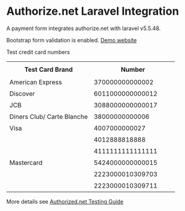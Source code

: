 # Authorize.net Laravel Integration
A payment form integrates authorize.net with laravel v5.5.48.

Bootstrap form validation is enabled.
[Demo website](http://enigmatic-citadel-83763.herokuapp.com/)

Test credit card numbers
<table cellpadding="3" border="0" cellspacing="3" width="50%">
<tbody><tr><th width="50%" height="40" scope="col"><b>Test Card Brand</b></th>
<th height="30" scope="col"><b>Number</b></th>
</tr><tr><td height="30">American Express&nbsp;</td>
<td height="30">370000000000002</td>
</tr><tr><td height="30">Discover</td>
<td height="30">6011000000000012</td>
</tr><tr><td height="30">JCB</td>
<td height="30">3088000000000017</td>
</tr><tr><td height="30">Diners Club/ Carte Blanche</td>
<td height="30">38000000000006</td>
</tr><tr><td height="30">Visa</td>
<td height="30">4007000000027<br>
</td>
</tr><tr><td height="30">&nbsp;</td>
<td height="30">4012888818888<br>
</td>
</tr><tr><td height="30">&nbsp;</td>
<td height="30">4111111111111111</td>
</tr><tr><td height="30">Mastercard</td>
<td height="30">5424000000000015</td>
</tr><tr><td>&nbsp;</td>
<td height="30">2223000010309703</td>
</tr><tr><td>&nbsp;</td>
<td height="30">2223000010309711</td>
</tr></tbody></table>

More details see [Authorized.net Testing Guide](https://developer.authorize.net/hello_world/testing_guide/)

